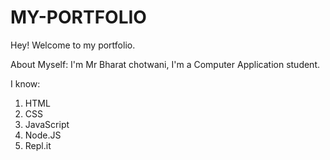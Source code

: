 # MY-PORTFOLIO

Hey! Welcome to my portfolio.

About Myself:
I'm Mr Bharat chotwani, I'm a Computer Application student.

I know:

1. HTML
1. CSS
1. JavaScript
1. Node.JS
1. Repl.it
 